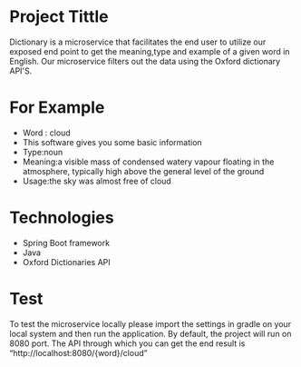  # Project Tittle
Dictionary is a microservice that facilitates the end user to utilize our exposed end point to get the meaning,type and example of a given word in English. Our microservice filters out the data using the Oxford dictionary API'S.  

# For Example
 * Word : cloud
 * This software gives you some basic information
 * Type:noun
 *  Meaning:a visible mass of condensed watery vapour floating in the atmosphere, typically high above the general level of the ground
 * Usage:the sky was almost free of cloud
    
 # Technologies
* Spring Boot framework
* Java
* Oxford Dictionaries API
 
 #  Test
  To test the microservice locally please import the settings in gradle on your local system and then run the application. By default, the project will run on 8080 port. The API through which you can get the end result is
“http://localhost:8080/{word}/cloud” 
 
  
  
  
